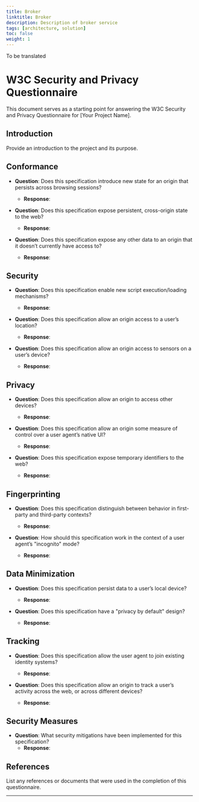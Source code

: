 ```yaml
---
title: Broker
linktitle: Broker
description: Description of broker service
tags: [architecture, solution]
toc: false
weight: 1
---
```


To be translated

# W3C Security and Privacy Questionnaire

This document serves as a starting point for answering the W3C Security and Privacy Questionnaire for [Your Project Name].

## Introduction

Provide an introduction to the project and its purpose.

## Conformance

- **Question**: Does this specification introduce new state for an origin that persists across browsing sessions?
  - **Response**: 

- **Question**: Does this specification expose persistent, cross-origin state to the web?
  - **Response**: 

- **Question**: Does this specification expose any other data to an origin that it doesn’t currently have access to?
  - **Response**: 

## Security

- **Question**: Does this specification enable new script execution/loading mechanisms?
  - **Response**: 

- **Question**: Does this specification allow an origin access to a user’s location?
  - **Response**: 

- **Question**: Does this specification allow an origin access to sensors on a user’s device?
  - **Response**: 

## Privacy

- **Question**: Does this specification allow an origin to access other devices?
  - **Response**: 

- **Question**: Does this specification allow an origin some measure of control over a user agent’s native UI?
  - **Response**: 

- **Question**: Does this specification expose temporary identifiers to the web?
  - **Response**: 

## Fingerprinting

- **Question**: Does this specification distinguish between behavior in first-party and third-party contexts?
  - **Response**: 

- **Question**: How should this specification work in the context of a user agent’s "incognito" mode?
  - **Response**: 

## Data Minimization

- **Question**: Does this specification persist data to a user’s local device?
  - **Response**: 

- **Question**: Does this specification have a "privacy by default" design?
  - **Response**: 

## Tracking

- **Question**: Does this specification allow the user agent to join existing identity systems?
  - **Response**: 

- **Question**: Does this specification allow an origin to track a user’s activity across the web, or across different devices?
  - **Response**: 

## Security Measures

- **Question**: What security mitigations have been implemented for this specification?
  - **Response**: 

## References

List any references or documents that were used in the completion of this questionnaire.

---
